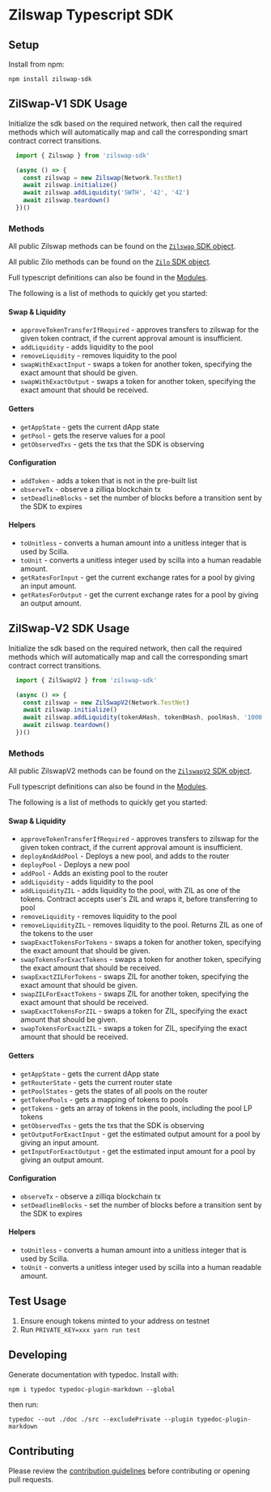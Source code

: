 # Zilswap Typescript SDK

## Setup

Install from npm:

`npm install zilswap-sdk`

## ZilSwap-V1 SDK Usage

Initialize the sdk based on the required network, then call the required methods which will automatically map and call the corresponding smart contract correct transitions.

```ts
  import { Zilswap } from 'zilswap-sdk'

  (async () => {
    const zilswap = new Zilswap(Network.TestNet)
    await zilswap.initialize()
    await zilswap.addLiquidity('SWTH', '42', '42')
    await zilswap.teardown()
  })()
```

### Methods

All public Zilswap methods can be found on the [`Zilswap` SDK object](./docs/classes/index.zilswap.md). 

All public Zilo methods can be found on the [`Zilo` SDK object](./docs/classes/zilo.zilo-1.md). 

Full typescript definitions can also be found in the [Modules](./docs/modules.md).

The following is a list of methods to quickly get you started:

#### Swap & Liquidity

- `approveTokenTransferIfRequired` - approves transfers to zilswap for the given token contract, if the current approval amount is insufficient.
- `addLiquidity` - adds liquidity to the pool
- `removeLiquidity` - removes liquidity to the pool
- `swapWithExactInput` - swaps a token for another token, specifying the exact amount that should be given.
- `swapWithExactOutput` - swaps a token for another token, specifying the exact amount that should be received.

#### Getters

- `getAppState` - gets the current dApp state
- `getPool` - gets the reserve values for a pool
- `getObservedTxs` - gets the txs that the SDK is observing

#### Configuration

- `addToken` - adds a token that is not in the pre-built list
- `observeTx` - observe a zilliqa blockchain tx
- `setDeadlineBlocks` - set the number of blocks before a transition sent by the SDK to expires

#### Helpers

- `toUnitless` - converts a human amount into a unitless integer that is used by Scilla.
- `toUnit` - converts a unitless integer used by scilla into a human readable amount.
- `getRatesForInput` - get the current exchange rates for a pool by giving an input amount.
- `getRatesForOutput` - get the current exchange rates for a pool by giving an output amount.

## ZilSwap-V2 SDK Usage

Initialize the sdk based on the required network, then call the required methods which will automatically map and call the corresponding smart contract correct transitions.

```ts
  import { ZilSwapV2 } from 'zilswap-sdk'

  (async () => {
    const zilswap = new ZilSwapV2(Network.TestNet)
    await zilswap.initialize()
    await zilswap.addLiquidity(tokenAHash, tokenBHash, poolHash, '1000', '1000', '0', '0', 5)
    await zilswap.teardown()
  })()
```

### Methods

All public ZilswapV2 methods can be found on the [`ZilswapV2` SDK object](./docs/classes/index.zilswap.md). 

Full typescript definitions can also be found in the [Modules](./docs/modules.md).

The following is a list of methods to quickly get you started:

#### Swap & Liquidity

- `approveTokenTransferIfRequired` - approves transfers to zilswap for the given token contract, if the current approval amount is insufficient.
- `deployAndAddPool` - Deploys a new pool, and adds to the router
- `deployPool` - Deploys a new pool
- `addPool` - Adds an existing pool to the router
- `addLiquidity` - adds liquidity to the pool
- `addLiquidityZIL` - adds liquidity to the pool, with ZIL as one of the tokens. Contract accepts user's ZIL and wraps it, before transferring to pool
- `removeLiquidity` - removes liquidity to the pool
- `removeLiquidityZIL` - removes liquidity to the pool. Returns ZIL as one of the tokens to the user
- `swapExactTokensForTokens` - swaps a token for another token, specifying the exact amount that should be given.
- `swapTokensForExactTokens` - swaps a token for another token, specifying the exact amount that should be received.
- `swapExactZILForTokens` - swaps ZIL for another token, specifying the exact amount that should be given.
- `swapZILForExactTokens` - swaps ZIL for another token, specifying the exact amount that should be received.
- `swapExactTokensForZIL` - swaps a token for ZIL, specifying the exact amount that should be given.
- `swapTokensForExactZIL` - swaps a token for ZIL, specifying the exact amount that should be received.

#### Getters

- `getAppState` - gets the current dApp state
- `getRouterState` - gets the current router state
- `getPoolStates` - gets the states of all pools on the router
- `getTokenPools` - gets a mapping of tokens to pools
- `getTokens` - gets an array of tokens in the pools, including the pool LP tokens
- `getObservedTxs` - gets the txs that the SDK is observing
- `getOutputForExactInput` - get the estimated output amount for a pool by giving an input amount.
- `getInputForExactOutput` - get the estimated input amount for a pool by giving an output amount.

#### Configuration

- `observeTx` - observe a zilliqa blockchain tx
- `setDeadlineBlocks` - set the number of blocks before a transition sent by the SDK to expires

#### Helpers

- `toUnitless` - converts a human amount into a unitless integer that is used by Scilla.
- `toUnit` - converts a unitless integer used by scilla into a human readable amount.

## Test Usage

1. Ensure enough tokens minted to your address on testnet
2. Run `PRIVATE_KEY=xxx yarn run test`

## Developing

Generate documentation with typedoc. Install with:

`npm i typedoc typedoc-plugin-markdown --global`

then run:

`typedoc --out ./doc ./src --excludePrivate --plugin typedoc-plugin-markdown`

## Contributing

Please review the [contribution guidelines](docs/CONTRIBUTING.md) before contributing or opening pull requests.
